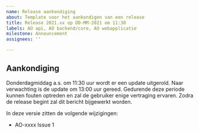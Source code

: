 ```yaml
---
name: Release aankondiging
about: Template voor het aankondigen van een release
title: Release 2021.xx op DD-MM-2021 om 11:30
labels: AO api, AO backend/core, AO webapplicatie
milestone: Announcement
assignees: ''

---
```


## Aankondiging

Donderdagmiddag a.s. om 11:30 uur wordt er een update uitgerold. Naar verwachting is de update om 13:00 uur gereed. Gedurende deze periode kunnen fouten optreden en zal de gebruiker enige vertraging ervaren. Zodra de release begint zal dit bericht bijgewerkt worden.

In deze versie zitten de volgende wijzigingen:

* AO-xxxx Issue 1
